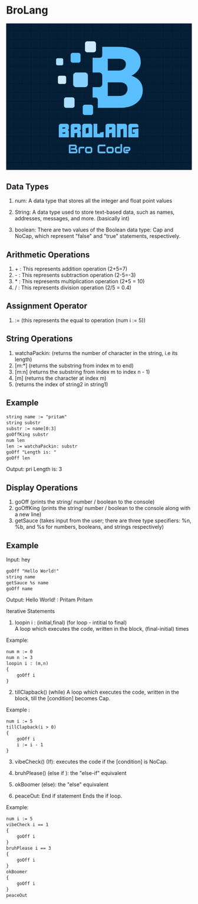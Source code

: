 # BroLang
![Logo](logo.jpeg)

## Data Types

1. num: A data type that stores all the integer and float point values

2. String: A data type used to store text-based data, such as names, addresses, messages, and more. (basically int)

3. boolean: There are two values of the Boolean data type: Cap and NoCap, which represent "false" and "true" statements, respectively.

## Arithmetic Operations

1.  \+ : This represents addition operation (2+5=7)
2.  \- : This represents subtraction operation (2-5=-3)
3.  \* : This represents multiplication operation (2*5 = 10)
4.  /  : This represents division operation (2/5 = 0.4)

## Assignment Operator

1. := (this represents the equal to operation (num i := 5))

## String Operations

1. watchaPackin: <string> (returns the number of character in the string, i.e its length)
2. <string>[m:*] (returns the substring from index m to end)
3. <string>[m:n] (returns the substring from index m to index n - 1)
4. <string>[m] (returns the character at index m)
5. <string1> <index> <string2> (returns the index of string2 in string1)
	
## Example
	
```
string name := "pritam"
string substr
substr := name[0:3]
goOffKing substr
num len
len := watchaPackin: substr
goOff "Length is: "
goOff len
```
	
Output:
pri
Length is: 3

## Display Operations

1. goOff (prints the string/ number / boolean to the console)
2. goOffKing (prints the string/ number / boolean to the console along with a new line)
3. getSauce (takes input from the user; there are three type specifiers: %n, %b, and %s for numbers, booleans, and strings respectively)

## Example

Input: hey 
	
```
goOff "Hello World!"
string name
getSauce %s name
goOff name
```
	
Output:
Hello World!
<User input>: Pritam
Pritam

Iterative Statements

1. loopin i : (initial,final)   (for loop - intitial to final)  
A loop which executes the code, written in the block, (final-initial) times

Example: 

```
num m := 0
num n := 3
loopin i : (m,n)
{
	goOff i
}
```

2. tillClapback(<condition>)   (while)
A loop which executes the code, written in the block, till the [condition] becomes Cap.

Example :

```
num i := 5
tillClapback(i > 0)
{
	goOff i
	i := i - 1
}
```
	
3. vibeCheck(<condition>)  (If): executes the code if the [condition] is NoCap.

4. bruhPlease(<condition>) (else if ): the "else-if" equivalent

5. okBoomer (else): the "else" equivalent

6. peaceOut:
End if statement
Ends the if loop.

Example:

```
num i := 5
vibeCheck i == 1
{
	goOff i
}
bruhPlease i == 3
{
	goOff i 
}
okBoomer
{
	goOff i
}
peaceOut
```
